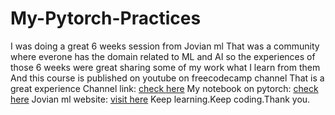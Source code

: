 # My-Pytorch-Practices
I was doing a great 6 weeks session from Jovian ml
That was a community where everone has the domain
related to ML and AI
so the experiences of those 6 weeks were great
sharing some of my work what I learn from them 
And this course is published on youtube on freecodecamp channel
That is a great experience
Channel link: [check here](https://www.youtube.com/watch?v=vo_fUOk-IKk&list=PLWKjhJtqVAbm3T2Eq1_KgloC7ogdXxdRa)
My notebook on pytorch: [check here](https://jovian.ml/duttasubhabrata123)
Jovian ml website: [visit here](https://jovian.ml/)
Keep learning.Keep coding.Thank you.
